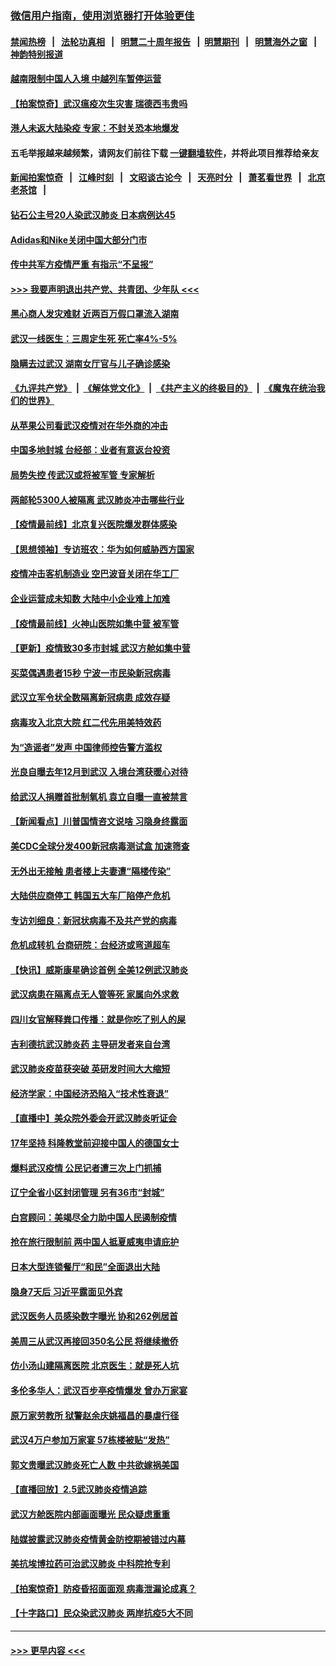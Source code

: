 ### [微信用户指南，使用浏览器打开体验更佳](https://github.com/gfw-breaker/banned-news1/blob/master/indexes/wechat-guide.md?t=0)
#### [禁闻热榜](热点新闻.md?t=0)  &nbsp;&nbsp;|&nbsp;&nbsp; [法轮功真相](https://github.com/gfw-breaker/truth/blob/master/README.md?t=0) &nbsp;&nbsp;|&nbsp;&nbsp; [明慧二十周年报告](https://github.com/gfw-breaker/mh-reports/blob/master/README.md?t=0) &nbsp;&nbsp;|&nbsp;&nbsp;[明慧期刊](https://github.com/gfw-breaker/mh-qikan) &nbsp;&nbsp;|&nbsp;&nbsp; [明慧海外之窗](https://github.com/gfw-breaker/mh-news/blob/master/README.md?t=0) &nbsp;&nbsp;|&nbsp;&nbsp; [神韵特别报道](https://github.com/gfw-breaker/mh-news/blob/master/shenyun.md?t=0)
#### [越南限制中国人入境 中越列车暂停运营](../pages/nsc413/n11847844.md?t=02061444) 
#### [【拍案惊奇】武汉瘟疫次生灾害 瑞德西韦贵吗](../pages/nsc413/n11847587.md?t=02061444) 
#### [港人未返大陆染疫 专家：不封关恐本地爆发](../pages/nsc413/n11848021.md?t=02061444) 
#### 五毛举报越来越频繁，请网友们前往下载 [一键翻墙软件](https://github.com/gfw-breaker/ssr-accounts)，并将此项目推荐给亲友
#### [新闻拍案惊奇](https://github.com/gfw-breaker/banned-news1/blob/master/pages/link4.md) &nbsp;&nbsp;|&nbsp;&nbsp; [江峰时刻](https://github.com/gfw-breaker/banned-news1/blob/master/pages/link4.md) &nbsp;&nbsp;|&nbsp;&nbsp; [文昭谈古论今](https://github.com/gfw-breaker/banned-news1/blob/master/pages/link4.md) &nbsp;&nbsp;|&nbsp;&nbsp; [天亮时分](https://github.com/gfw-breaker/banned-news1/blob/master/pages/link4.md) &nbsp;&nbsp;|&nbsp;&nbsp; [萧茗看世界](https://github.com/gfw-breaker/banned-news1/blob/master/pages/link4.md) &nbsp;&nbsp;|&nbsp;&nbsp; [北京老茶馆](https://github.com/gfw-breaker/banned-news1/blob/master/pages/link4.md) &nbsp;&nbsp;|&nbsp;&nbsp; 
#### [钻石公主号20人染武汉肺炎 日本病例达45](../pages/nsc413/n11847823.md?t=02061444) 
#### [Adidas和Nike关闭中国大部分门市](../pages/nsc413/n11847720.md?t=02061444) 
#### [传中共军方疫情严重 有指示“不呈报”](../pages/nsc413/n11847828.md?t=02061444) 
#### [>>> 我要声明退出共产党、共青团、少年队 <<<](https://github.com/begood0513/goodnews/blob/master/quit/letter.md) 
#### [黑心商人发灾难财 近两百万假口罩流入湖南](../pages/nsc413/n11847794.md?t=02061444) 
#### [武汉一线医生：三周定生死 死亡率4%-5%](../pages/nsc413/n11847780.md?t=02061444) 
#### [隐瞒去过武汉 湖南女厅官与儿子确诊感染](../pages/nsc413/n11847669.md?t=02061444) 
#### [《九评共产党》](https://github.com/begood0513/9ping.md/blob/master/README.md) &nbsp;|&nbsp; [《解体党文化》](../../../../jtdwh.md/blob/master/README.md)  &nbsp;|&nbsp; [《共产主义的终极目的》](../../../../gczydzjmd.md/blob/master/README.md) &nbsp;|&nbsp; [《魔鬼在统治我们的世界》](../../../../mgztzwmdsj.md/blob/master/README.md) 
#### [从苹果公司看武汉疫情对在华外商的冲击](../pages/nsc413/n11847586.md?t=02061444) 
#### [中国多地封城 台经部：业者有意返台投资](../pages/nsc413/n11847732.md?t=02061444) 
#### [局势失控 传武汉或将被军管 专家解析](../pages/nsc413/n11847458.md?t=02061444) 
#### [两邮轮5300人被隔离 武汉肺炎冲击哪些行业](../pages/nsc413/n11847456.md?t=02061444) 
#### [【疫情最前线】北京复兴医院爆发群体感染](../pages/nsc413/n11847626.md?t=02061444) 
#### [【思想领袖】专访班农：华为如何威胁西方国家](../pages/nsc413/n11847306.md?t=02061444) 
#### [疫情冲击客机制造业 空巴波音关闭在华工厂](../pages/nsc413/n11847550.md?t=02061444) 
#### [企业运营成未知数 大陆中小企业难上加难](../pages/nsc413/n11847477.md?t=02061444) 
#### [【疫情最前线】火神山医院如集中营 被军管](../pages/nsc413/n11847524.md?t=02061444) 
#### [【更新】疫情致30多市封城 武汉方舱如集中营](../pages/nsc413/n11801312.md?t=02061444) 
#### [买菜偶遇患者15秒 宁波一市民染新冠病毒](../pages/nsc413/n11847294.md?t=02061444) 
#### [武汉立军令状全数隔离新冠病患 成效存疑](../pages/nsc413/n11847328.md?t=02061444) 
#### [病毒攻入北京大院 红二代先用美特效药](../pages/nsc413/n11847427.md?t=02061444) 
#### [为“造谣者”发声 中国律师控告警方滥权](../pages/nsc413/n11847326.md?t=02061444) 
#### [光良自曝去年12月到武汉 入境台湾获暖心对待](../pages/nsc413/n11847243.md?t=02061444) 
#### [给武汉人捐赠首批制氧机 袁立自曝一直被禁言](../pages/nsc413/n11846974.md?t=02061444) 
#### [【新闻看点】川普国情咨文说啥 习隐身终露面](../pages/nsc413/n11847016.md?t=02061444) 
#### [美CDC全球分发400新冠病毒测试盒 加速筛查](../pages/nsc413/n11847260.md?t=02061444) 
#### [无外出无接触 患者楼上夫妻遭“隔楼传染”](../pages/nsc413/n11847233.md?t=02061444) 
#### [大陆供应商停工 韩国五大车厂陷停产危机](../pages/nsc413/n11847062.md?t=02061444) 
#### [专访刘细良：新冠状病毒不及共产党的病毒](../pages/nsc413/n11847164.md?t=02061444) 
#### [危机成转机 台商研院：台经济或弯道超车](../pages/nsc413/n11846448.md?t=02061444) 
#### [【快讯】威斯康星确诊首例 全美12例武汉肺炎](../pages/nsc413/n11847162.md?t=02061444) 
#### [武汉病患在隔离点无人管等死 家属向外求救](../pages/nsc413/n11847020.md?t=02061444) 
#### [四川女官解释粪口传播：就是你吃了别人的屎](../pages/nsc413/n11847029.md?t=02061444) 
#### [吉利德抗武汉肺炎药 主导研发者来自台湾](../pages/nsc413/n11847064.md?t=02061444) 
#### [武汉肺炎疫苗获突破 英研发时间大大缩短](../pages/nsc413/n11846915.md?t=02061444) 
#### [经济学家：中国经济恐陷入“技术性衰退”](../pages/nsc413/n11846450.md?t=02061444) 
#### [【直播中】美众院外委会开武汉肺炎听证会](../pages/nsc413/n11846727.md?t=02061444) 
#### [17年坚持 科隆教堂前迎接中国人的德国女士](../pages/nsc413/n11846781.md?t=02061444) 
#### [爆料武汉疫情 公民记者遭三次上门抓捕](../pages/nsc413/n11846937.md?t=02061444) 
#### [辽宁全省小区封闭管理 另有36市“封城”](../pages/nsc413/n11846879.md?t=02061444) 
#### [白宫顾问：美竭尽全力助中国人民遏制疫情](../pages/nsc413/n11846756.md?t=02061444) 
#### [抢在旅行限制前 两中国人抵夏威夷申请庇护](../pages/nsc413/n11846866.md?t=02061444) 
#### [日本大型连锁餐厅“和民”全面退出大陆](../pages/nsc413/n11846765.md?t=02061444) 
#### [隐身7天后 习近平露面见外宾](../pages/nsc413/n11846805.md?t=02061444) 
#### [武汉医务人员感染数字曝光 协和262例居首](../pages/nsc413/n11846742.md?t=02061444) 
#### [美周三从武汉再接回350名公民 将继续撤侨](../pages/nsc413/n11846705.md?t=02061444) 
#### [仿小汤山建隔离医院 北京医生：就是死人坑](../pages/nsc413/n11846692.md?t=02061444) 
#### [多伦多华人：武汉百步亭疫情爆发 曾办万家宴](../pages/nsc413/n11846766.md?t=02061444) 
#### [原万家劳教所 狱警赵余庆姚福昌的暴虐行径](../pages/nsc413/n11844582.md?t=02061444) 
#### [武汉4万户参加万家宴 57栋楼被贴“发热”](../pages/nsc413/n11846074.md?t=02061444) 
#### [郭文贵曝武汉肺炎死亡人数 中共欲嫁祸美国](../pages/nsc413/n11846240.md?t=02061444) 
#### [【直播回放】2.5武汉肺炎疫情追踪](../pages/nsc413/n11846437.md?t=02061444) 
#### [武汉方舱医院内部画面曝光 民众疑虑重重](../pages/nsc413/n11846442.md?t=02061444) 
#### [陆媒披露武汉肺炎疫情黄金防控期被错过内幕](../pages/nsc413/n11846413.md?t=02061444) 
#### [美抗埃博拉药可治武汉肺炎 中科院抢专利](../pages/nsc413/n11846409.md?t=02061444) 
#### [【拍案惊奇】防疫昏招面面观 病毒泄漏论成真？](../pages/nsc413/n11845382.md?t=02061444) 
#### [【十字路口】民众染武汉肺炎 两岸抗疫5大不同](../pages/nsc413/n11845264.md?t=02061444) 

----
#### [ >>> 更早内容 <<< ](../indexes/nsc413-earlier.md)
